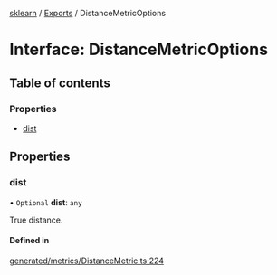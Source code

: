 [sklearn](../readme.md) / [Exports](../modules.md) / DistanceMetricOptions

# Interface: DistanceMetricOptions

## Table of contents

### Properties

- [dist](DistanceMetricOptions.md#dist)

## Properties

### dist

• `Optional` **dist**: `any`

True distance.

#### Defined in

[generated/metrics/DistanceMetric.ts:224](https://github.com/transitive-bullshit/scikit-learn-ts/blob/367336a/packages/sklearn/src/generated/metrics/DistanceMetric.ts#L224)
